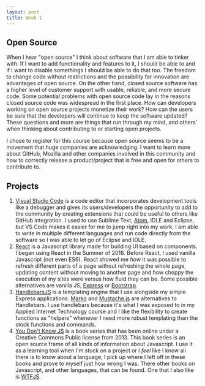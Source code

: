 ```yaml
---
layout: post
title: Week 1
---
```


## Open Source

When I hear "open source" I think about software that I am able to tinker with. If I want to add functionality and features to it, I should be able to and if I want to disable somethings I should be able to do that too. The freedom to change code without restrictions and the possibility for innovation are advantages of open source. On the other hand, closed source software has a higher level of customer support with usable, reliable, and more secure code. Some potential problems with open source code lay in the reasons closed source code was widespread in the first place. How can developers working on open source projects monetize their work? How can the users be sure that the developers will continue to keep the software updated? These questions and more are things that run through my mind, and others' when thinking about contributing to or starting open projects. 

I chose to register for this course because open source seems to be a movement that huge companies are acknowledging. I want to learn more about GitHub, Mozilla and other companies involved in this community and how to correctly release a product/project that is free and open for others to contribute to.

## Projects

1. [Visual Studio Code](https://github.com/Microsoft/vscode) is a code editor that incorporates development tools like a debugger and gives its users/developers the opportunity to add to the community by creating extensions that could be useful to others like GitHub integration. I used to use Sublime Text, [Atom](https://github.com/atom/atom), IDLE and Eclipse, but VS Code makes it easier for me to jump right into my work. I am able to write in multiple different languages and run code directly from the software so I was able to let go of Eclipse and IDLE.
2. [React](https://github.com/facebook/react) is a Javascript library made for building UI based on components. I began using React in the Summer of 2018. Before React, I used vanilla Javascript (not even ES6). React showed me _how_ it was possible to refresh different parts of a page without refreshing the whole page, updating content without moving to another page and how choppy the execution of my sites were versus how fluid they can be. Some possible alternatives are vanilla JS, [Express](https://github.com/expressjs/express) or [Bootstrap](https://github.com/twbs/bootstrap).
3. [HandlebarsJS](https://github.com/wycats/handlebars.js) is a templating engine that I use alongside my simple Express applications. [Marko](https://github.com/marko-js/marko) and [Mustache.js](https://github.com/janl/mustache.js) are alternatives to Handlebars. I use handlebars because it's what I was exposed to in my Applied Internet Technology course and I like the flexibility to create functions as "helpers" whenever I need more robust templating than the stock functions and commands.
4. [You Don't Know JS](https://github.com/getify/You-Dont-Know-JS) is a book series that has been online under a Creative Commons Public license from 2013. This book series is an open source frame of all kinds of information about Javascript. I use it as a learning tool when I'm stuck on a project or I _feel_ like I know all there is to know about a language, I pick up where I left off in these books and prove to myself just how wrong I was. There other books on Javascript, and other languages, that can be found. One that I also like is [WTFJS](https://github.com/denysdovhan/wtfjs).
